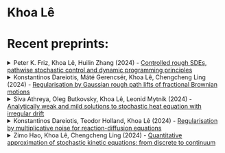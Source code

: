 # Khoa Lê


# Recent preprints:
<!-- PREPRINT-LIST:START --><details><summary>Peter K. Friz, Khoa Lê, Huilin Zhang (2024) - <a href=http://arxiv.org/abs/2412.05698v1>Controlled rough SDEs, pathwise stochastic control and dynamic programming principles</a></summary>  <p>  We study stochastic optimal control of rough stochastic differential equations &lpar;RSDEs&rpar;. This is in the spirit of the pathwise control problem &lpar;Lions--Souganidis 1998, Buckdahn--Ma 2007; also Davis--Burstein 1992&rpar;, with renewed interest and recent works drawing motivation from filtering, SPDEs, and reinforcement learning. Results include regularity of rough value functions, validity of a rough dynamic programming principles and new rough stability results for HJB equations, removing excessive regularity demands previously imposed by flow transformation methods. Measurable selection is used to relate RSDEs to &quot;doubly stochastic&quot; SDEs under conditioning. In contrast to previous works, Brownian statistics for the to-be-conditioned-on noise are not required, aligned with the &quot;pathwise&quot; intuition that these should not matter upon conditioning. Depending on the chosen class of admissible controls, the involved processes may also be anticipating. The resulting stochastic value functions coincide in great generality for different classes of controls. RSDE theory offers a powerful and unified perspective on this problem class.</p></details><details><summary>Konstantinos Dareiotis, Máté Gerencsér, Khoa Lê, Chengcheng Ling (2024) - <a href=http://arxiv.org/abs/2412.01645v2>Regularisation by Gaussian rough path lifts of fractional Brownian motions</a></summary>  <p>  The aim of the paper is to show the probabilistically strong well-posedness of rough differential equations with distributional drifts driven by the Gaussian rough path lift of fractional Brownian motion with Hurst parameter $H\in&lpar;1/3,1/2&rpar;$. We assume that the noise is nondegenerate and the drift lies in the Besov-H\&quot;older space $\mathcal{C}^\alpha$ for some $\alpha&gt;1-1/&lpar;2H&rpar;$. The latter condition matches the one of the additive noise case, thereby providing a multiplicative analogue of Catellier-Gubinelli in the regime $H\in&lpar;1/3,1/2&rpar;$.</p></details><details><summary>Siva Athreya, Oleg Butkovsky, Khoa Lê, Leonid Mytnik (2024) - <a href=http://arxiv.org/abs/2410.06599v2>Analytically weak and mild solutions to stochastic heat equation with irregular drift</a></summary>  <p>  Consider the stochastic heat equation \begin{equation*} \partial_t u_t&lpar;x&rpar;=\frac12 \partial^2_{xx}u_t&lpar;x&rpar; +b&lpar;u_t&lpar;x&rpar;&rpar;+\dot{W}_{t}&lpar;x&rpar;,\quad t\in&lpar;0,T],\, x\in D, \end{equation*} where $b$ is a generalized function, $D$ is either $[0,1]$ or $\mathbb{R}$, and $\dot W$ is space-time white noise on $\mathbb{R}_+\times D$. If the drift $b$ is a sufficiently regular function, then it is well-known that any analytically weak solution to this equation is also analytically mild, and vice versa. We extend this result to drifts that are generalized functions, with an appropriate adaptation of the notions of mild and weak solutions. As a corollary of our results, we show that for $b\in L_p&lpar;\mathbb{R}&rpar;$, $p\ge1$, this equation has a unique analytically weak and mild solution, thus extending the classical results of Gy\&quot;ongy and Pardoux &lpar;1993&rpar;.</p></details><details><summary>Konstantinos Dareiotis, Teodor Holland, Khoa Lê (2024) - <a href=http://arxiv.org/abs/2409.11130v1>Regularisation by multiplicative noise for reaction-diffusion equations</a></summary>  <p>  We consider the stochastic reaction-diffusion equation in $1+1$ dimensions driven by multiplicative space-time white noise, with a distributional drift belonging to a Besov-H\&quot;older space with any regularity index larger than $-1$. We assume that the diffusion coefficient is a regular function which is bounded away from zero. By using a combination of stochastic sewing techniques and Malliavin calculus, we show that the equation admits a unique solution.</p></details><details><summary>Zimo Hao, Khoa Lê, Chengcheng Ling (2024) - <a href=http://arxiv.org/abs/2409.05706v1>Quantitative approximation of stochastic kinetic equations: from discrete to continuum</a></summary>  <p>  We study the convergence of a generic tamed Euler-Maruyama &lpar;EM&rpar; scheme for the kinetic type stochastic differential equations &lpar;SDEs&rpar; &lpar;also known as second order SDEs&rpar; with singular coefficients in both weak and strong probabilistic senses. We show that when the drift exhibits a relatively low regularity compared to the state of the art, the singular system is well-defined both in the weak and strong probabilistic senses. Meanwhile, the corresponding tamed EM scheme is shown to converge at the rate of 1/2 in both the weak and the strong senses.</p></details><!-- PREPRINT-LIST:END -->

<!-- # Recent published articles: -->
